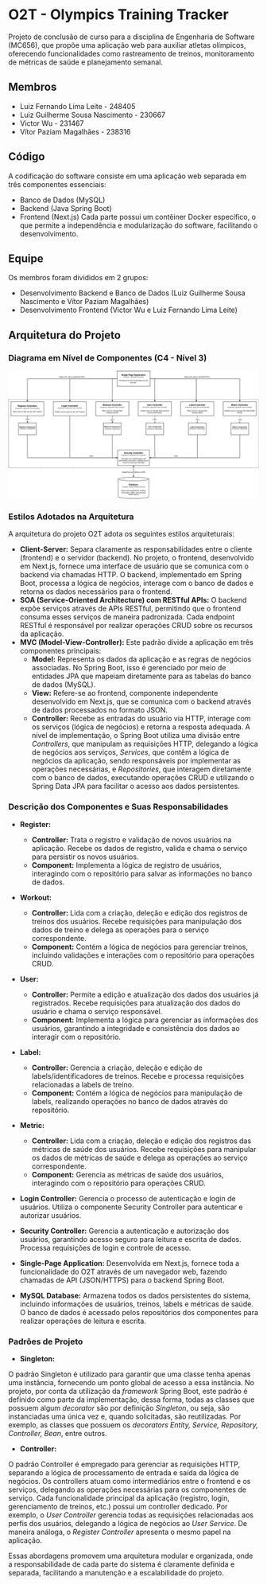 # **O2T - Olympics Training Tracker**

Projeto de conclusão de curso para a disciplina de Engenharia de Software (MC656), que propõe uma aplicação web para auxiliar atletas olímpicos, oferecendo funcionalidades como rastreamento de treinos, monitoramento de métricas de saúde e planejamento semanal.

## **Membros**

- Luiz Fernando Lima Leite - 248405
- Luiz Guilherme Sousa Nascimento - 230667
- Victor Wu - 231467
- Vítor Paziam Magalhães - 238316

## **Código**

A codificação do software consiste em uma aplicação web separada em três componentes essenciais:

- Banco de Dados (MySQL)
- Backend (Java Spring Boot)
- Frontend (Next.js)
Cada parte possui um contêiner Docker específico, o que permite a independência e modularização do software, facilitando o desenvolvimento.

## **Equipe**

Os membros foram divididos em 2 grupos:

- Desenvolvimento Backend e Banco de Dados (Luiz Guilherme Sousa Nascimento e Vítor Paziam Magalhães)
- Desenvolvimento Frontend (Victor Wu e Luiz Fernando Lima Leite)

## **Arquitetura do Projeto**

### Diagrama em Nível de Componentes (C4 - Nível 3)

![Diagrama C4 - 02T](./docs/c4-o2t.png)

### Estilos Adotados na Arquitetura

A arquitetura do projeto O2T adota os seguintes estilos arquiteturais:

- **Client-Server:** Separa claramente as responsabilidades entre o cliente (frontend) e o servidor (backend). No projeto, o frontend, desenvolvido em Next.js, fornece uma interface de usuário que se comunica com o backend via chamadas HTTP. O backend, implementado em Spring Boot, processa a lógica de negócios, interage com o banco de dados e retorna os dados necessários para o frontend.
- **SOA (Service-Oriented Architecture) com RESTful APIs:** O backend expõe serviços através de APIs RESTful, permitindo que o frontend consuma esses serviços de maneira padronizada. Cada endpoint RESTful é responsável por realizar operações CRUD sobre os recursos da aplicação.
- **MVC (Model-View-Controller):** Este padrão divide a aplicação em três componentes principais:
    - **Model:** Representa os dados da aplicação e as regras de negócios associadas. No Spring Boot, isso é gerenciado por meio de entidades JPA que mapeiam diretamente para as tabelas do banco de dados (MySQL).
    - **View:** Refere-se ao frontend, componente independente desenvolvido em Next.js, que se comunica com o backend através de dados processados no formato JSON.
    - **Controller:** Recebe as entradas do usuário via HTTP, interage com os serviços (lógica de negócios) e retorna a resposta adequada. A nível de implementação, o Spring Boot utiliza uma divisão entre *Controllers*, que manipulam as requisições HTTP, delegando a lógica de negócios aos serviços, *Services*, que contêm a lógica de negócios da aplicação, sendo responsáveis por implementar as operações necessárias, e *Repositories*, que interagem diretamente com o banco de dados, executando operações CRUD e utilizando o Spring Data JPA para facilitar o acesso aos dados persistentes.

### Descrição dos Componentes e Suas Responsabilidades

- **Register:**
    - **Controller:** Trata o registro e validação de novos usuários na aplicação. Recebe os dados de registro, valida e chama o serviço para persistir os novos usuários.
    - **Component:** Implementa a lógica de registro de usuários, interagindo com o repositório para salvar as informações no banco de dados.

- **Workout:**
    - **Controller:** Lida com a criação, deleção e edição dos registros de treinos dos usuários. Recebe requisições para manipulação dos dados de treino e delega as operações para o serviço correspondente.
    - **Component:** Contém a lógica de negócios para gerenciar treinos, incluindo validações e interações com o repositório para operações CRUD.

- **User:**
    - **Controller:** Permite a edição e atualização dos dados dos usuários já registrados. Recebe requisições para atualização dos dados do usuário e chama o serviço responsável.
    - **Component:** Implementa a lógica para gerenciar as informações dos usuários, garantindo a integridade e consistência dos dados ao interagir com o repositório.

- **Label:**
    - **Controller:** Gerencia a criação, deleção e edição de labels/identificadores de treinos. Recebe e processa requisições relacionadas a labels de treino.
    - **Component:** Contém a lógica de negócios para manipulação de labels, realizando operações no banco de dados através do repositório.

- **Metric:**
    - **Controller:** Lida com a criação, deleção e edição dos registros das métricas de saúde dos usuários. Recebe requisições para manipular os dados de métricas de saúde e delega as operações ao serviço correspondente.
    - **Component:** Gerencia as métricas de saúde dos usuários, interagindo com o repositório para operações CRUD.

- **Login Controller:** Gerencia o processo de autenticação e login de usuários. Utiliza o componente Security Controller para autenticar e autorizar usuários.

- **Security Controller:** Gerencia a autenticação e autorização dos usuários, garantindo acesso seguro para leitura e escrita de dados. Processa requisições de login e controle de acesso.

- **Single-Page Application:** Desenvolvida em Next.js, fornece toda a funcionalidade do O2T através de um navegador web, fazendo chamadas de API (JSON/HTTPS) para o backend Spring Boot.

- **MySQL Database:** Armazena todos os dados persistentes do sistema, incluindo informações de usuários, treinos, labels e métricas de saúde. O banco de dados é acessado pelos repositórios dos componentes para realizar operações de leitura e escrita.

### Padrões de Projeto

- **Singleton:**

O padrão Singleton é utilizado para garantir que uma classe tenha apenas uma instância, fornecendo um ponto global de acesso a essa instância. No projeto, por conta da utilização da *framework* Spring Boot, este padrão é definido como parte da implementação, dessa forma, todas as classes que possuem algum *decorator* são por definição *Singleton*, ou seja, são instanciadas uma única vez e, quando solicitadas, são reutilizadas. Por exemplo, as classes que possuem os *decorators Entity, Service, Repository, Controller, Bean*, entre outros.

- **Controller:**

O padrão Controller é empregado para gerenciar as requisições HTTP, separando a lógica de processamento de entrada e saída da lógica de negócios. Os controllers atuam como intermediários entre o frontend e os serviços, delegando as operações necessárias para os componentes de serviço. Cada funcionalidade principal da aplicação (registro, login, gerenciamento de treinos, etc.) possui um controller dedicado. Por exemplo, o *User Controller* gerencia todas as requisições relacionadas aos perfis dos usuários, delegando a lógica de negócios ao *User Service*. De maneira análoga, o *Register Controller* apresenta o mesmo papel na aplicação.

Essas abordagens promovem uma arquitetura modular e organizada, onde a responsabilidade de cada parte do sistema é claramente definida e separada, facilitando a manutenção e a escalabilidade do projeto.
